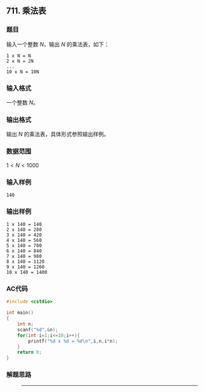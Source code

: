 ##  711. 乘法表

### 题目

输入一个整数 $N$，输出 $N$ 的乘法表，如下：

```
1 x N = N      
2 x N = 2N        
...       
10 x N = 10N 
```

### 输入格式

一个整数 $N$。

### 输出格式

输出 $N$ 的乘法表，具体形式参照输出样例。

### 数据范围

$1<N<1000$

### 输入样例

```
140
```

### 输出样例

```
1 x 140 = 140
2 x 140 = 280
3 x 140 = 420
4 x 140 = 560
5 x 140 = 700
6 x 140 = 840
7 x 140 = 980
8 x 140 = 1120
9 x 140 = 1260
10 x 140 = 1400
```

### AC代码

```c++
#include <cstdio>

int main()
{
    int n;
    scanf("%d",&n);
    for(int i=1;i<=10;i++){
        printf("%d x %d = %d\n",i,n,i*n);
    }
    return 0;
}
```

### 解题思路

>****


